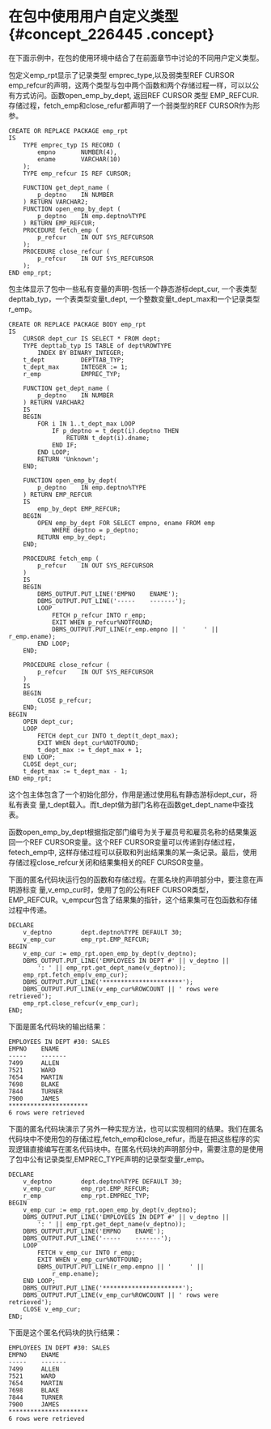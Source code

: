 # 在包中使用用户自定义类型 {#concept_226445 .concept}

在下面示例中，在包的使用环境中结合了在前面章节中讨论的不同用户定义类型。

包定义emp\_rpt显示了记录类型 emprec\_type,以及弱类型REF CURSOR emp\_refcur的声明，这两个类型与包中两个函数和两个存储过程一样，可以以公有方式访问。函数open\_emp\_by\_dept, 返回REF CURSOR 类型 EMP\_REFCUR.存储过程，fetch\_emp和close\_refur都声明了一个弱类型的REF CURSOR作为形参。

```
CREATE OR REPLACE PACKAGE emp_rpt
IS
    TYPE emprec_typ IS RECORD (
        empno       NUMBER(4),
        ename       VARCHAR(10)
    );
    TYPE emp_refcur IS REF CURSOR;

    FUNCTION get_dept_name (
        p_deptno    IN NUMBER
    ) RETURN VARCHAR2;
    FUNCTION open_emp_by_dept (
        p_deptno    IN emp.deptno%TYPE
    ) RETURN EMP_REFCUR;
    PROCEDURE fetch_emp (
        p_refcur    IN OUT SYS_REFCURSOR
    );
    PROCEDURE close_refcur (
        p_refcur    IN OUT SYS_REFCURSOR
    );
END emp_rpt;
```

包主体显示了包中一些私有变量的声明-包括一个静态游标dept\_cur, 一个表类型depttab\_typ，一个表类型变量t\_dept, 一个整数变量t\_dept\_max和一个记录类型r\_emp。

```
CREATE OR REPLACE PACKAGE BODY emp_rpt
IS
    CURSOR dept_cur IS SELECT * FROM dept;
    TYPE depttab_typ IS TABLE of dept%ROWTYPE
        INDEX BY BINARY_INTEGER;
    t_dept          DEPTTAB_TYP;
    t_dept_max      INTEGER := 1;
    r_emp           EMPREC_TYP;

    FUNCTION get_dept_name (
        p_deptno    IN NUMBER
    ) RETURN VARCHAR2
    IS
    BEGIN
        FOR i IN 1..t_dept_max LOOP
            IF p_deptno = t_dept(i).deptno THEN
                RETURN t_dept(i).dname;
            END IF;
        END LOOP;
        RETURN 'Unknown';
    END;

    FUNCTION open_emp_by_dept(
        p_deptno    IN emp.deptno%TYPE
    ) RETURN EMP_REFCUR
    IS
        emp_by_dept EMP_REFCUR;
    BEGIN
        OPEN emp_by_dept FOR SELECT empno, ename FROM emp
            WHERE deptno = p_deptno;
        RETURN emp_by_dept;
    END;

    PROCEDURE fetch_emp (
        p_refcur    IN OUT SYS_REFCURSOR
    )
    IS 
    BEGIN
        DBMS_OUTPUT.PUT_LINE('EMPNO    ENAME');
        DBMS_OUTPUT.PUT_LINE('-----    -------');
        LOOP
            FETCH p_refcur INTO r_emp;
            EXIT WHEN p_refcur%NOTFOUND;
            DBMS_OUTPUT.PUT_LINE(r_emp.empno || '     ' || r_emp.ename);
        END LOOP;
    END;

    PROCEDURE close_refcur (
        p_refcur    IN OUT SYS_REFCURSOR
    )
    IS
    BEGIN
        CLOSE p_refcur;
    END;
BEGIN
    OPEN dept_cur;
    LOOP
        FETCH dept_cur INTO t_dept(t_dept_max); 
        EXIT WHEN dept_cur%NOTFOUND;
        t_dept_max := t_dept_max + 1;
    END LOOP;
    CLOSE dept_cur;
    t_dept_max := t_dept_max - 1;
END emp_rpt;
```

这个包主体包含了一个初始化部分，作用是通过使用私有静态游标dept\_cur，将私有表变 量,t\_dept载入。而t\_dept做为部门名称在函数get\_dept\_name中查找表。

函数open\_emp\_by\_dept根据指定部门编号为关于雇员号和雇员名称的结果集返回一个REF CURSOR变量。这个REF CURSOR变量可以传递到存储过程，fetech\_emp中, 这样存储过程可以获取和列出结果集的某一条记录。最后，使用存储过程close\_refcur关闭和结果集相关的REF CURSOR变量。

下面的匿名代码块运行包的函数和存储过程。在匿名块的声明部分中，要注意在声明游标变 量,v\_emp\_cur时，使用了包的公有REF CURSOR类型，EMP\_REFCUR。v\_empcur包含了结果集的指针，这个结果集可在包函数和存储过程中传递。

```
DECLARE
    v_deptno        dept.deptno%TYPE DEFAULT 30;
    v_emp_cur       emp_rpt.EMP_REFCUR;
BEGIN
    v_emp_cur := emp_rpt.open_emp_by_dept(v_deptno);
    DBMS_OUTPUT.PUT_LINE('EMPLOYEES IN DEPT #' || v_deptno ||
        ': ' || emp_rpt.get_dept_name(v_deptno));
    emp_rpt.fetch_emp(v_emp_cur);
    DBMS_OUTPUT.PUT_LINE('**********************');
    DBMS_OUTPUT.PUT_LINE(v_emp_cur%ROWCOUNT || ' rows were retrieved');
    emp_rpt.close_refcur(v_emp_cur);
END;
```

下面是匿名代码块的输出结果：

```
EMPLOYEES IN DEPT #30: SALES
EMPNO    ENAME
-----    -------
7499     ALLEN
7521     WARD
7654     MARTIN
7698     BLAKE
7844     TURNER
7900     JAMES
**********************
6 rows were retrieved
```

下面的匿名代码块演示了另外一种实现方法，也可以实现相同的结果。我们在匿名代码块中不使用包的存储过程,fetch\_emp和close\_refur，而是在把这些程序的实现逻辑直接编写在匿名代码块中。在匿名代码块的声明部分中，需要注意的是使用了包中公有记录类型,EMPREC\_TYPE声明的记录型变量r\_emp。

```
DECLARE
    v_deptno        dept.deptno%TYPE DEFAULT 30;
    v_emp_cur       emp_rpt.EMP_REFCUR;
    r_emp           emp_rpt.EMPREC_TYP;
BEGIN
    v_emp_cur := emp_rpt.open_emp_by_dept(v_deptno);
    DBMS_OUTPUT.PUT_LINE('EMPLOYEES IN DEPT #' || v_deptno ||
        ': ' || emp_rpt.get_dept_name(v_deptno));
    DBMS_OUTPUT.PUT_LINE('EMPNO    ENAME');
    DBMS_OUTPUT.PUT_LINE('-----    -------');
    LOOP
        FETCH v_emp_cur INTO r_emp;
        EXIT WHEN v_emp_cur%NOTFOUND;
        DBMS_OUTPUT.PUT_LINE(r_emp.empno || '     ' ||
            r_emp.ename);
    END LOOP;
    DBMS_OUTPUT.PUT_LINE('**********************');
    DBMS_OUTPUT.PUT_LINE(v_emp_cur%ROWCOUNT || ' rows were retrieved');
    CLOSE v_emp_cur;
END;
```

下面是这个匿名代码块的执行结果：

```
EMPLOYEES IN DEPT #30: SALES
EMPNO    ENAME
-----    -------
7499     ALLEN
7521     WARD
7654     MARTIN
7698     BLAKE
7844     TURNER
7900     JAMES
**********************
6 rows were retrieved
```

